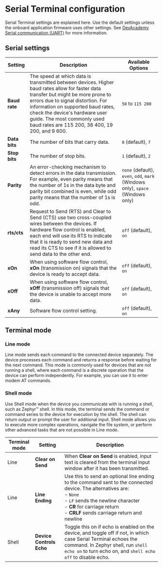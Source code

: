 # Serial Terminal configuration

Serial Terminal settings are explained here. Use the default settings unless the onboard application firmware uses other settings. See [DevAcademy Serial communication (UART)](https://academy.nordicsemi.com/topic/uart-driver/) for more information.

## Serial settings
| Setting         | Description                                                                                                              | Available Options      |
|-----------------|--------------------------------------------------------------------------------------------------------------------------|-------------------------|
| **Baud rate**   | The speed at which data is transmitted between devices. Higher baud rates allow for faster data transfer but might be more prone to errors due to signal distortion. For information on supported baud rates, check the device's hardware user guide. The most commonly used baud rates are 115 200, 38 400, 19 200, and 9 600. | `50` to `115 200`           |
| **Data bits**   | The number of bits that carry data.                                                                                      | `8` (default), `7`          |
| **Stop bits**   | The number of stop bits.                                                                                                | `1` (default), `2`          |
| **Parity**      | An error-checking mechanism to detect errors in the data transmission. For example, even parity means that the number of 1s in the data byte and parity bit combined is even, while odd parity means that the number of 1s is odd. | `none` (default), `even`, `odd`, `mark` (Windows only), `space` (Windows only) |
| **rts/cts**     | Request to Send (RTS) and Clear to Send (CTS) use two cross-coupled wires between the devices. If hardware flow control is enabled, each end will use its RTS to indicate that it is ready to send new data and read its CTS to see if it is allowed to send data to the other end. | `off` (default), `on`       |
| **xOn**         | When using software flow control, **xOn** (transmission on) signals that the device is ready to accept data.                | `off` (default), `on`       |
| **xOff**        | When using software flow control, **xOff** (transmission off) signals that the device is unable to accept more data.         | `off` (default), `on`       |
| **xAny**        | Software flow control setting.                                                                                          | `off` (default), `on`       |

## Terminal mode

### Line mode

Line mode sends each command to the connected device separately. The device processes each command and returns a response before waiting for the next command. This mode is commonly used for devices that are not running a shell, where each command is a discrete operation that the device can perform independently. For example, you can use it to enter modem AT commands.

### Shell mode
Use Shell mode when the device you communicate with is running a shell, such as Zephyr™ shell. In this mode, the terminal sends the command or command series to the device for execution by the shell. The shell can return output or prompt the user for additional input. Shell mode allows you to execute more complex operations, navigate the file system, or perform other advanced tasks that are not possible in Line mode.

| Terminal mode | Setting            | Description                                                                      |
| -------------- | ------------------ | -------------------------------------------------------------------------------- |
| Line           | **Clear on Send**      | When **Clear on Send** is enabled, input text is cleared from the terminal input window after it has been transmitted. |
| Line           | **Line Ending**        | Use this to send an optional line ending to the command sent to the connected device. The alternatives are:</br> - `None`</br>- `LF` sends the newline character</br> - **CR** for carriage return</br> - **CRLF** sends carriage return and newline     |
| Shell         | **Device Controls Echo** | Toggle this on if echo is enabled on the device, and toggle off if not, in which case Serial Terminal echoes the command. In Zephyr shell, run `shell echo on` to turn echo on, and `shell echo off` to disable echo. |
